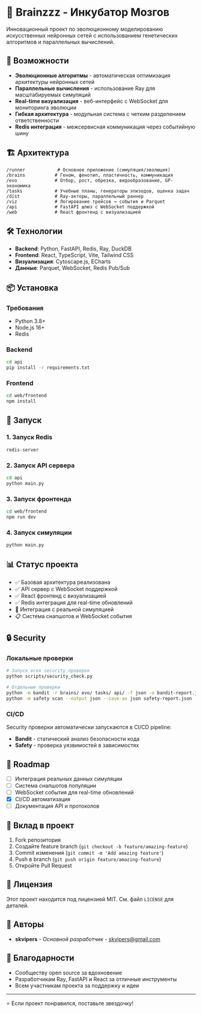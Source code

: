 # 🧠 Brainzzz - Инкубатор Мозгов

Инновационный проект по эволюционному моделированию искусственных нейронных сетей с использованием генетических алгоритмов и параллельных вычислений.

## 🚀 Возможности

- **Эволюционные алгоритмы** - автоматическая оптимизация архитектуры нейронных сетей
- **Параллельные вычисления** - использование Ray для масштабируемых симуляций
- **Real-time визуализация** - веб-интерфейс с WebSocket для мониторинга эволюции
- **Гибкая архитектура** - модульная система с четким разделением ответственности
- **Redis интеграция** - межсервисная коммуникация через событийную шину

## 🏗️ Архитектура

```
/runner            # Основное приложение (симуляция/эволюция)
/brains           # Геном, фенотип, пластичность, коммуникация
/evo              # Отбор, рост, обрезка, видообразование, GP-экономика
/tasks            # Учебные планы, генераторы эпизодов, оценка задач
/dist             # Ray-акторы, параллельный раннер
/viz              # Логирование трейсов → события и Parquet
/api              # FastAPI шлюз с WebSocket поддержкой
/web              # React фронтенд с визуализацией
```

## 🛠️ Технологии

- **Backend**: Python, FastAPI, Redis, Ray, DuckDB
- **Frontend**: React, TypeScript, Vite, Tailwind CSS
- **Визуализация**: Cytoscape.js, ECharts
- **Данные**: Parquet, WebSocket, Redis Pub/Sub

## 📦 Установка

### Требования
- Python 3.8+
- Node.js 16+
- Redis

### Backend
```bash
cd api
pip install -r requirements.txt
```

### Frontend
```bash
cd web/frontend
npm install
```

## 🚀 Запуск

### 1. Запуск Redis
```bash
redis-server
```

### 2. Запуск API сервера
```bash
cd api
python main.py
```

### 3. Запуск фронтенда
```bash
cd web/frontend
npm run dev
```

### 4. Запуск симуляции
```bash
python main.py
```

## 📊 Статус проекта

- ✅ Базовая архитектура реализована
- ✅ API сервер с WebSocket поддержкой
- ✅ React фронтенд с визуализацией
- ✅ Redis интеграция для real-time обновлений
- 🔄 Интеграция с реальной симуляцией
- 📋 Система снапшотов и WebSocket события

## 🔒 Security

### Локальные проверки
```bash
# Запуск всех security проверок
python scripts/security_check.py

# Отдельные проверки
python -m bandit -r brains/ evo/ tasks/ api/ -f json -o bandit-report.json
python -m safety scan --output json --save-as json safety-report.json
```

### CI/CD
Security проверки автоматически запускаются в CI/CD pipeline:
- **Bandit** - статический анализ безопасности кода
- **Safety** - проверка уязвимостей в зависимостях

## 🎯 Roadmap

- [ ] Интеграция реальных данных симуляции
- [ ] Система снапшотов популяции
- [ ] WebSocket события для real-time обновлений
- [x] CI/CD автоматизация
- [ ] Документация API и протоколов

## 🤝 Вклад в проект

1. Fork репозитория
2. Создайте feature branch (`git checkout -b feature/amazing-feature`)
3. Commit изменения (`git commit -m 'Add amazing feature'`)
4. Push в branch (`git push origin feature/amazing-feature`)
5. Откройте Pull Request

## 📝 Лицензия

Этот проект находится под лицензией MIT. См. файл `LICENSE` для деталей.

## 👥 Авторы

- **skvipers** - *Основной разработчик* - [skvipers@gmail.com](mailto:skvipers@gmail.com)

## 🙏 Благодарности

- Сообществу open source за вдохновение
- Разработчикам Ray, FastAPI и React за отличные инструменты
- Всем участникам проекта за поддержку и идеи

---

⭐ Если проект понравился, поставьте звездочку!
